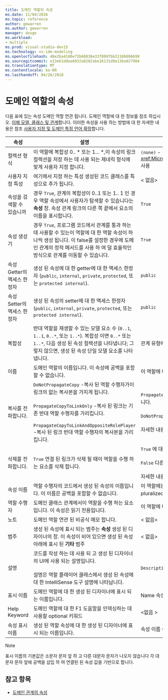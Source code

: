 ```yaml
---
title: 도메인 역할의 속성
ms.date: 11/04/2016
ms.topic: reference
author: gewarren
ms.author: gewarren
manager: douge
ms.workload:
- multiple
ms.prod: visual-studio-dev15
ms.technology: vs-ide-modeling
ms.openlocfilehash: 48e2ba4180e72b68838e33f099fbb31186006698
ms.sourcegitcommit: e13e61ddea6032a8282abe16131d9e136a927984
ms.translationtype: MT
ms.contentlocale: ko-KR
ms.lasthandoff: 04/26/2018
---
```

# <a name="properties-of-domain-roles"></a>도메인 역할의 속성
다음 표에 있는 속성 도메인 역할 연관 됩니다. 도메인 역할에 대 한 정보를 참조 하십시오. [이해 모델, 클래스 및 관계](../modeling/understanding-models-classes-and-relationships.md)합니다. 이러한 속성을 사용 하는 방법에 대 한 자세한 내용은 참조 [사용자 지정 및 도메인 특정 언어 확장](../modeling/customizing-and-extending-a-domain-specific-language.md)합니다.

|속성|설명|기본|
|--------------|-----------------|-------------|
|컬렉션 형식|이 역할에 복합성 0.. * 또는 1... \*,이 속성의 링크 컬렉션을 저장 하는 데 사용 되는 제네릭 형식에 맞게 사용자 지정 합니다.|`(none)` - <xref:Microsoft.VisualStudio.Modeling.LinkedElementCollection%601> 사용|
|사용자 지정 특성|여기에서 지정 하는 특성 생성된 코드 클래스를 특성으로 추가 됩니다.|< 없음\>|
|속성을 검색할 수 있습니까|경우 `True`, 관계의 복합성이 0..1 또는 1.. 1 인 경우 역할 속성에서 사용자가 탐색할 수 있습니다는 **속성** 창. 속성 관계 링크의 다른 쪽 끝에서 요소의 이름을 표시합니다.|`True`|
|속성 생성기|경우 `True`, 프로그램 코드에서 관계를 통과 하는 데 사용할 수 있는이 역할에 대 한 역할 속성이 하나씩 생성 됩니다. 이 false를 설정한 경우에 도메인 관계의 정적 메서드를 사용 하 여 덜 효율적인 방식으로 관계를 이동할 수 있습니다.|`True`|
|속성 Getter의 액세스 한정자|생성 된 속성에 대 한 getter에 대 한 액세스 한정자 (`public`, `internal`, `private`, `protected`, 또는 `protected internal`).|`public`|
|속성 Setter의 액세스 한정자|생성 된 속성의 setter에 대 한 액세스 한정자 (`public`, `internal`, `private`, `protected`, 또는 `protected internal`).|`public`|
|복합성|반대 역할을 재생할 수 있는 모델 요소 수 (`0..1`, `1..1`, `0..*`, 또는 `1..*`). 복합성 이면 `0..*` 또는 `1..*`, 다음 생성 된 속성 컬렉션을 나타냅니다; 그렇지 않으면, 생성 된 속성 단일 모델 요소를 나타냅니다.|관계 유형에 따라 여부는 관계의 원본 또는 대상 역할입니다.|
|이름|도메인 역할의 이름입니다. 이 속성에 공백을 포함할 수 없습니다.|이 역할에 대 한 역할 수행자의 도메인 클래스의 이름입니다.|
|복사를 전파합니다.|`DoNotPropagateCopy` -복사 된 역할 수행자가이 링크의 없는 복사본을 가지게 됩니다.<br /><br /> `PropagateCopyToLinkOnly` -복사 된 링크는 기존 반대 역할 수행자를 가리킵니다.<br /><br /> `PropagateCopyToLinkAndOppositeRolePlayer` -복사 된 링크 반대 역할 수행자의 복사본을 가리킵니다.|`PropagateCopyToLinkAndOppositeRolePlayer` 포함의 소스 역할을 지정 합니다.<br /><br /> `DoNotPropagateCopy` 다른 역할입니다.<br /><br /> 자세한 내용은 참조 [복사 동작을 사용자 지정](../modeling/customizing-copy-behavior.md)|
|삭제를 전파합니다.|`True` 연결 된 링크가 삭제 될 때이 역할을 수행 하는 요소를 삭제 합니다.|`True` 에 대 한 포함 된 역할의 대상입니다.<br /><br /> `False` 다른 역할입니다.<br /><br /> 자세한 내용은 참조 [삭제 동작 사용자 지정](../modeling/customizing-deletion-behavior.md)합니다.|
|속성 이름|역할 수행자의 코드에서 생성 된 속성의 이름입니다. 이 이름은 공백을 포함할 수 없습니다.|이 역할에는 0-1 경우 반대 역할의 이름 또는 일대일 복합성; 그렇지 않으면 pluralized 반대 역할의 이름입니다.|
|역할 수행자|도메인 클래스 관계에서이 역할을 수행 하는 요소입니다. 이 속성은 읽기 전용입니다.|이 역할에 대 한 역할 수행자의 도메인 클래스입니다.|
|노트|도메인 역할 연관 된 비공식 메모 합니다.|< 없음\>|
|범주|생성 된 속성에 표시 되는 범주는 **속성** 생성 된 디자이너의 창. 이 속성이 비어 있으면 생성 된 속성 아래에 표시 된 **기타** 범주|< 없음\>|
|설명|코드를 작성 하는 데 사용 되 고 생성 된 디자이너의 UI에 사용 되는 설명입니다.<br /><br /> 설명은 역할 플레이어 클래스에서 생성 된 속성에 대 한 IntelliSense 도구 설명에 나타납니다.|`Description for` *역할의 전체 이름*|
|표시 이름|도메인 역할에 대 한 생성 된 디자이너에 표시 되는 이름입니다.|Name 속성의 조정 된 값입니다.|
|Help Keyword|도메인 역할에 대 한 F1 도움말을 인덱싱하는 데 사용할 optional 키워드|\<없음 >|
|속성 표시 이름|생성 된 역할 속성에 대 한 생성 된 디자이너에 표시 되는 이름입니다.|속성 이름 속성의 조정 된 값입니다.|

> [!NOTE]
> 표시 이름의 기본값은 소문자 문자 앞 하 고 다른 대문자 문자가 나오지 않습니다 각 대문자 문자 앞에 공백을 삽입 하 여 연결된 된 속성 값을 기반으로 합니다.

## <a name="see-also"></a>참고 항목

- [도메인 관계의 속성](../modeling/properties-of-domain-relationships.md)